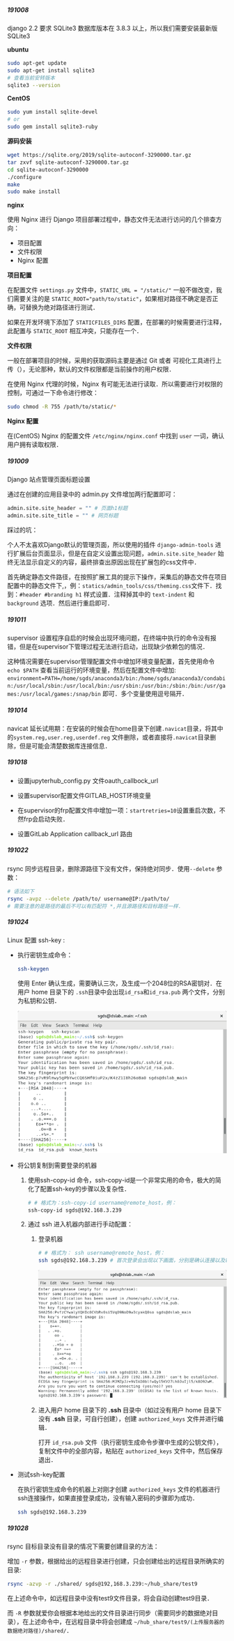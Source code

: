 ##### 191008 

django 2.2 要求 SQLite3 数据库版本在 3.8.3 以上，所以我们需要安装最新版SQLite3

**ubuntu**

```bash
sudo apt-get update
sudo apt-get install sqlite3
# 查看当前安转版本
sqlite3 --version
```

**CentOS**

```bash
sudo yum install sqlite-devel
# or
sudo gem install sqlite3-ruby
```

**源码安装**

```bash
wget https://sqlite.org/2019/sqlite-autoconf-3290000.tar.gz
tar zxvf sqlite-autoconf-3290000.tar.gz
cd sqlite-autoconf-3290000
./configure
make
sudo make install
```



**nginx**

使用 Nginx 进行 Django 项目部署过程中，静态文件无法进行访问的几个排查方向：

+ 项目配置
+ 文件权限
+ Nginx 配置

**项目配置**

在配置文件 `settings.py` 文件中，`STATIC_URL = "/static/"` 一般不做改变，我们需要关注的是 `STATIC_ROOT="path/to/static"`，如果相对路径不确定是否正确，可替换为绝对路径进行测试．

如果在开发环境下添加了 `STATICFILES_DIRS` 配置，在部署的时候需要进行注释，此配置与 `STATIC_ROOT` 相互冲突，只能存在一个．

**文件权限**

一般在部署项目的时候，采用的获取源码主要是通过 Git 或者 可视化工具进行上传（），无论那种，默认的文件权限都是当前操作的用户权限．

在使用 Nginx 代理的时候，Nginx 有可能无法进行读取．所以需要进行对权限的控制，可通过一下命令进行修改：

```bash
sudo chmod -R 755 /path/to/static/* 
```

**Nginx 配置**

在(CentOS) Nginx 的配置文件 `/etc/nginx/nginx.conf` 中找到 `user` 一词，确认用户拥有读取权限．　



##### 191009

Django 站点管理页面标题设置

通过在创建的应用目录中的 admin.py 文件增加两行配置即可：

```python
admin.site.site_header = "" # 页面h1标题
admin.site.site_title = "" # 网页标题
```

踩过的坑：

个人不太喜欢Django默认的管理页面，所以使用的插件 `django-admin-tools` 进行扩展后台页面显示，但是在自定义设置出现问题，`admin.site.site_header` 始终无法显示自定义的内容，最终排查出原因出现在扩展包的css文件中．

首先确定静态文件路径，在按照扩展工具的提示下操作，采集后的静态文件在项目配置中的静态文件下,，例：`statics/admin_tools/css/theming.css`文件下．找到：`#header #branding h1` 样式设置．注释掉其中的 `text-indent` 和 `background` 选项．然后进行重启即可．

##### 191011

supervisor 设置程序自启的时候会出现环境问题，在终端中执行的命令没有报错，但是在supervisor下管理过程无法进行启动，出现缺少依赖包的情况．

这种情况需要在supervisor管理配置文件中增加环境变量配置，首先使用命令`echo $PATH` 查看当前运行的环境变量，然后在配置文件中增加: `environment=PATH=/home/sgds/anaconda3/bin:/home/sgds/anaconda3/condabin:/usr/local/sbin:/usr/local/bin:/usr/sbin:/usr/bin:/sbin:/bin:/usr/games:/usr/local/games:/snap/bin` 即可．多个变量使用逗号隔开．



##### 191014

navicat 延长试用期：在安装的时候会在home目录下创建`.navicat`目录，将其中的`system.reg,user.reg,userdef.reg` 文件删除，或者直接将`.navicat`目录删除，但是可能会清楚数据库连接信息．

##### 191018

+ 设置jupyterhub_config.py 文件oauth_callbock_url

+ 设置supervisor配置文件GITLAB_HOST环境变量

+ 在supervisor的frp配置文件中增加一项：`startretries=10`设置重启次数，不然frp会启动失败．

+ 设置GitLab Application callback_url 路由



##### 191022

rsync 同步远程目录，删除源路径下没有文件，保持绝对同步．使用`--delete` 参数：

```bash
# 语法如下
rsync -avpz --delete /path/to/ username@IP:/path/to/
# 需要注意的是路径的最后不可以有匹配符 *,并且源路径和目标路径一样．
```



##### 191024

Linux 配置 ssh-key :

+ 执行密钥生成命令：

  ```bash
  ssh-keygen
  ```

  使用 Enter 确认生成，需要确认三次，及生成一个2048位的RSA密钥对．在用户 home 目录下的 `.ssh`目录中会出现`id_rsa`和`id_rsa.pub` 两个文件，分别为私钥和公钥．

  ![1571878921163](image/1571878921163.png)

+ 将公钥复制到需要登录的机器

  1. 使用ssh-copy-id 命令，ssh-copy-id是一个非常实用的命令，极大的简化了配置ssh-key的步骤以及复杂性．

     ```bash
     # # 格式为：ssh-copy-id username@remote_host，例：
     ssh-copy-id sgds@192.168.3.239
     ```

  2. 通过 ssh 进入机器内部进行手动配置：

     1. 登录机器

        ```bash
        # # 格式为： ssh username@remote_host，例：
        ssh sgds@192.168.3.239 # 首次登录会出现以下画面，分别是确认连接以及输入登录密码
        ```

        ![1571879740540](image/1571879740540.png)

     2. 进入用户 home 目录下的 **.ssh** 目录中（如过没有用户 home 目录下没有 **.ssh** 目录，可自行创建），创建 `authorized_keys` 文件并进行编辑．

        打开 `id_rsa.pub` 文件（执行密钥生成命令步骤中生成的公钥文件），复制文件中的全部内容，粘贴在 `authorized_keys` 文件中，然后保存退出．

+ 测试ssh-key配置

  在执行密钥生成命令的机器上对刚才创建 `authorized_keys` 文件的机器进行ssh连接操作，如果直接登录成功，没有输入密码的步骤即为成功．

  ```bash
  ssh sgds@192.168.3.239
  ```



##### 191028

rsync 目标目录没有目录的情况下需要创建目录的方法：

增加 `-r` 参数，根据给出的远程目录进行创建，只会创建给出的远程目录所确实的目录:

```bash
rsync -azvp -r ./shared/ sgds@192,168.3.239:~/hub_share/test9
```

在上述命令中，如远程目录中没有test9文件目录，将会自动创建test9目录．

而 `-R` 参数就爱你会根据本地给出的文件目录进行同步（需要同步的数据绝对目录），在上述命令中，在远程目录中将会创建成 `~/hub_share/test9/(上传服务器的数据绝对路径)/shared/`．


​     

